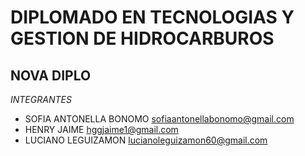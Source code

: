 # DIPLOMADO EN TECNOLOGIAS Y GESTION DE HIDROCARBUROS

## NOVA DIPLO

*INTEGRANTES*

* SOFIA ANTONELLA BONOMO <sofiaantonellabonomo@gmail.com>
* HENRY JAIME <hggjaime1@gmail.com>
* LUCIANO LEGUIZAMON <lucianoleguizamon60@gmail.com>
